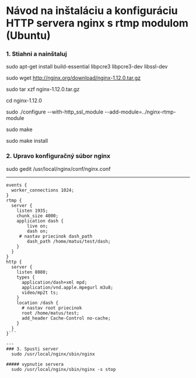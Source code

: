 # Návod na inštaláciu a konfiguráciu HTTP servera nginx s rtmp modulom (Ubuntu)
### 1. Stiahni a nainštaluj
sudo apt-get install build-essential libpcre3 libpcre3-dev libssl-dev

sudo wget http://nginx.org/download/nginx-1.12.0.tar.gz

sudo tar xzf nginx-1.12.0.tar.gz

cd nginx-1.12.0

sudo ./configure --with-http_ssl_module --add-module=../nginx-rtmp-module

sudo make

sudo make install

### 2. Upravo konfiguračný súbor nginx
sudo gedit /usr/local/nginx/conf/nginx.conf

---

```worker_processes 1;
events {
  worker_connections 1024;
}
rtmp {
  server {
    listen 1935;
    chunk_size 4000;
    application dash {
        live on;
        dash on;
     # nastav priecinok dash_path
        dash_path /home/matus/test/dash;
    }
  }
}
http {
  server {
    listen 8080;
    types {
      application/dash+xml mpd;
      application/vnd.apple.mpegurl m3u8;
      video/mp2t ts;
    }
    location /dash {
      # nastav root priecinok
      root /home/matus/test;
      add_header Cache-Control no-cache;
    }
  }
}```

---
### 3. Spusti server
  sudo /usr/local/nginx/sbin/nginx

##### vypnutie servera
  sudo /usr/local/nginx/sbin/nginx -s stop
